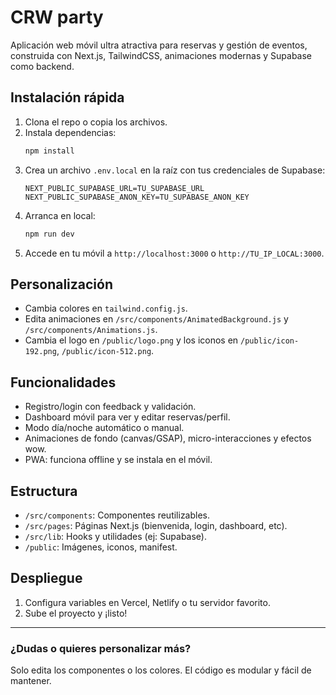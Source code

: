 # CRW party

Aplicación web móvil ultra atractiva para reservas y gestión de eventos, construida con Next.js, TailwindCSS, animaciones modernas y Supabase como backend.

## Instalación rápida

1. Clona el repo o copia los archivos.
2. Instala dependencias:
   ```bash
   npm install
   ```
3. Crea un archivo `.env.local` en la raíz con tus credenciales de Supabase:
   ```env
   NEXT_PUBLIC_SUPABASE_URL=TU_SUPABASE_URL
   NEXT_PUBLIC_SUPABASE_ANON_KEY=TU_SUPABASE_ANON_KEY
   ```
4. Arranca en local:
   ```bash
   npm run dev
   ```
5. Accede en tu móvil a `http://localhost:3000` o `http://TU_IP_LOCAL:3000`.

## Personalización
- Cambia colores en `tailwind.config.js`.
- Edita animaciones en `/src/components/AnimatedBackground.js` y `/src/components/Animations.js`.
- Cambia el logo en `/public/logo.png` y los iconos en `/public/icon-192.png`, `/public/icon-512.png`.

## Funcionalidades
- Registro/login con feedback y validación.
- Dashboard móvil para ver y editar reservas/perfil.
- Modo día/noche automático o manual.
- Animaciones de fondo (canvas/GSAP), micro-interacciones y efectos wow.
- PWA: funciona offline y se instala en el móvil.

## Estructura
- `/src/components`: Componentes reutilizables.
- `/src/pages`: Páginas Next.js (bienvenida, login, dashboard, etc).
- `/src/lib`: Hooks y utilidades (ej: Supabase).
- `/public`: Imágenes, iconos, manifest.

## Despliegue

1. Configura variables en Vercel, Netlify o tu servidor favorito.
2. Sube el proyecto y ¡listo!

---

### ¿Dudas o quieres personalizar más?
Solo edita los componentes o los colores. El código es modular y fácil de mantener.
